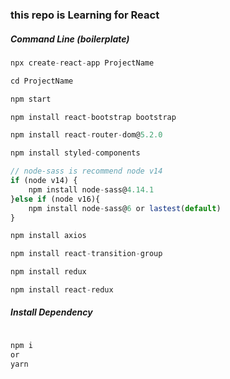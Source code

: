 ### this repo is Learning for React

##### Command Line (boilerplate)

```js
npx create-react-app ProjectName

cd ProjectName

npm start

npm install react-bootstrap bootstrap

npm install react-router-dom@5.2.0

npm install styled-components

// node-sass is recommend node v14
if (node v14) {
    npm install node-sass@4.14.1
}else if (node v16){
    npm install node-sass@6 or lastest(default)
}

npm install axios 

npm install react-transition-group

npm install redux

npm install react-redux

```

##### Install Dependency

```js

npm i
or
yarn

```
